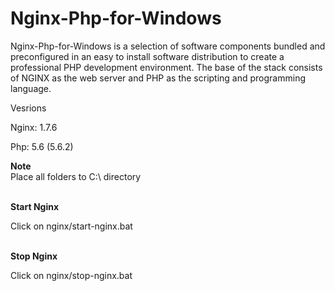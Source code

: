 Nginx-Php-for-Windows
=====================
Nginx-Php-for-Windows is a selection of software components bundled and preconfigured in an easy to install software distribution to create a professional PHP development environment. The base of the stack consists of NGINX as the web server and PHP as the scripting and programming language.

Vesrions

<p>Nginx: 1.7.6</p>
<p>Php: 5.6 (5.6.2)</p>


<b>Note</b><br />
Place all folders to C:\ directory<br /><br />

<b>Start Nginx</b><br />

Click on nginx/start-nginx.bat<br /><br />

<b>Stop Nginx</b><br />

Click on nginx/stop-nginx.bat<br /><br />
